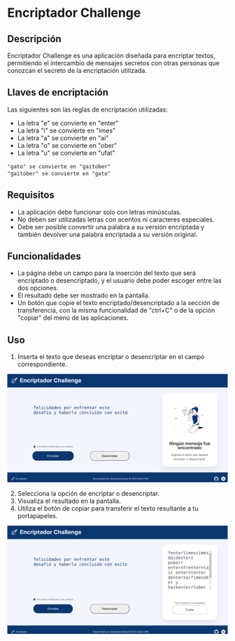 # Encriptador Challenge

## Descripción
Encriptador Challenge es una aplicación diseñada para encriptar textos, permitiendo el intercambio de mensajes secretos con otras personas que conozcan el secreto de la encriptación utilizada.

## Llaves de encriptación
Las siguientes son las reglas de encriptación utilizadas:
- La letra "e" se convierte en "enter"
- La letra "i" se convierte en "imes"
- La letra "a" se convierte en "ai"
- La letra "o" se convierte en "ober"
- La letra "u" se convierte en "ufat"

```
"gato" se convierte en "gaitober"
"gaitober" se convierte en "gato"
```

## Requisitos
- La aplicación debe funcionar solo con letras minúsculas.
- No deben ser utilizadas letras con acentos ni caracteres especiales.
- Debe ser posible convertir una palabra a su versión encriptada y también devolver una palabra encriptada a su versión original.

## Funcionalidades
- La página debe un campo para la inserción del texto que será encriptado o desencriptado, y el usuario debe poder escoger entre las dos opciones.
- El resultado debe ser mostrado en la pantalla.
- Un botón que copie el texto encriptado/desencriptado a la sección de transferencia, con la misma funcionalidad de "ctrl+C" o de la opción "copiar" del menú de las aplicaciones.

## Uso
1. Inserta el texto que deseas encriptar o desencriptar en el campo correspondiente.
<img alt="Imagen de el encriptador web" src="./assets/step1.png">

2. Selecciona la opción de encriptar o desencriptar.
3. Visualiza el resultado en la pantalla.
4. Utiliza el botón de copiar para transferir el texto resultante a tu portapapeles.
<img alt="Imagen de el encriptador web" src="./assets/step2.png">
